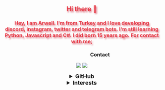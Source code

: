 <h2 align="center" style="color:#e63946;text-shadow: 3px 4px 4px rgba(205, 50, 70, 0.7);">Hi there 👋</h2>
<h3 align="center" style="color:#e63946;text-shadow: 3px 4px 4px rgba(205, 50, 70, 0.7);">Hey, I am Arwell. I'm from Turkey and I love developing discord, instagram, twitter and telegram bots. I'm still learning Python, Javascript and C#. I did born 15 years ago. For contact with me;</h3>
<h3>                                                                        Contact</h3>
<p align="center">
   <a href="https://discord.com/users/852590792697446440" target"blank_"><img src="https://img.shields.io/badge/discord%20-7289DA.svg?&style=for-the-badge&logo=discord&logoColor=white"></a>
    <a href="https://github.com/arwellpretty" target"blank_"><img src="https://img.shields.io/badge/GitHub%20-191717.svg?&style=for-the-badge&logo=github&logoColor=white"></a>
<details align="center">
  <summary style="font-weight: bold; font-size: 18px">GitHub</summary>
<img src="https://github-readme-stats.vercel.app/api?username=arwellpretty&show_icons=true&theme=tokyonight" width="%100" height="150px" alt="stats" />
<img src="https://github-readme-stats.vercel.app/api/top-langs/?username=arwellpretty&layout=compact&theme=tokyonight" width="%100" height="150px" alt="stats" />
<img src="https://github-profile-trophy.vercel.app/?username=arwellpretty&theme=nord" width="%100" height="150px" alt="stats" />
</details>

<details align="center">
  <summary style="font-weight: bold; font-size: 18px">Interests</summary>
 <code><img height="20" src="https://raw.githubusercontent.com/github/explore/80688e429a7d4ef2fca1e82350fe8e3517d3494d/topics/javascript/javascript.png"></code>
   <code><img height="20" src="https://raw.githubusercontent.com/github/explore/80688e429a7d4ef2fca1e82350fe8e3517d3494d/topics/nodejs/nodejs.png"></code>
   <code><img height="20" src="https://raw.githubusercontent.com/github/explore/80688e429a7d4ef2fca1e82350fe8e3517d3494d/topics/python/python.png"></code>
   <code><img height="20" src="https://raw.githubusercontent.com/github/explore/80688e429a7d4ef2fca1e82350fe8e3517d3494d/topics/html/html.png"></code>
</details>
